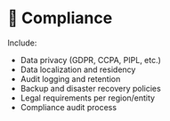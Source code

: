# 🏢 Compliance

Include:
- Data privacy (GDPR, CCPA, PIPL, etc.)
- Data localization and residency
- Audit logging and retention
- Backup and disaster recovery policies
- Legal requirements per region/entity
- Compliance audit process

<!-- Replace this with your compliance and regulatory documentation. --> 